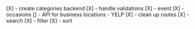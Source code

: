 [X] - create categories backend 
[X] - handle validations
    [X] - event
    [X] - occasions
[] - API for business locations - YELP 
[X] - clean up routes
[X] - search
[X] - filter
[X] - sort 
